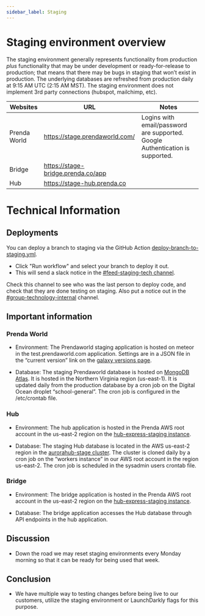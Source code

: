 ```yaml
---
sidebar_label: Staging
---
```


# Staging environment overview

The staging environment generally represents functionality from production *plus* functionality that may be under development or ready-for-release to production; that means that there may be bugs in staging that won’t exist in production. The underlying databases are refreshed from production daily at 9:15 AM UTC (2:15 AM MST). The staging environment does not implement 3rd party connections (hubspot, mailchimp, etc).


| Websites     | URL                            | Notes                              |
| ------------ | ------------------------------ | ---------------------------------- |
| Prenda World | https://stage.prendaworld.com/ | Logins with email/password are supported. Google Authentication is supported. |
| Bridge       | https://stage-bridge.prenda.co/app |  |
| Hub          | https://stage-hub.prenda.co    |      |
  
  
# Technical Information

## Deployments
  
You can deploy a branch to staging via the GitHub Action [deploy-branch-to-staging.yml](https://github.com/prenda-school/prendaworld/actions/workflows/deploy-branch-to-staging.yml).
  - Click "Run workflow" and select your branch to deploy it out.
  - This will send a slack notice in the [#feed-staging-tech channel](https://prenda.slack.com/archives/C04NHS2280J).
  
Check this channel to see who was the last person to deploy code, and check that they are done testing on staging. Also put a notice out in the [#group-technology-internal](https://prenda.slack.com/archives/C03EG9D0YH5) channel.
  
  
## Important information
  
  
### Prenda World

- Environment: The Prendaworld staging application is hosted on meteor in the test.prendaworld.com application.
Settings are in a JSON file in the “current version” link on the [galaxy versions page](https://galaxy.meteor.com/app/test.prendaworld.com/versions).

- Database: The staging Prendaworld database is hosted on [MongoDB Atlas](https://cloud.mongodb.com/v2/5f0fb9d78f81be4c2e6666b4#/clusters/detail/PrendaWorld-Staging). It is hosted in the Northern Virginia region (us-east-1). It is updated daily from the production database by a cron job on the Digital Ocean droplet “school-general”. The cron job is configured in the /etc/crontab file.

### Hub

- Environment: The hub application is hosted in the Prenda AWS root account in the us-east-2 region on the [hub-express-staging instance](https://us-east-2.console.aws.amazon.com/ec2/home?region=us-east-2#InstanceDetails:instanceId=i-0969131949eca059a).

- Database: The staging Hub database is located in the AWS us-east-2 region in the [aurorahub-stage cluster](https://us-east-2.console.aws.amazon.com/rds/home?region=us-east-2#database:id=aurorahub-stage;is-cluster=true). The cluster is cloned daily by a cron job on the “workers instance” in our AWS root account in the region us-east-2. The cron job is scheduled in the sysadmin users crontab file.

### Bridge

- Environment: The bridge application is hosted in the Prenda AWS root account in the us-east-2 region on the [hub-express-staging instance](https://us-east-2.console.aws.amazon.com/ec2/home?region=us-east-2#InstanceDetails:instanceId=i-0969131949eca059a).

- Database: The bridge application accesses the Hub database through API endpoints in the hub application.

  
  

## Discussion

- Down the road we may reset staging environments every Monday morning so that it can be ready for being used that week.

  
  

## Conclusion

- We have multiple way to testing changes before being live to our customers, utilize the staging environment or LaunchDarkly flags for this purpose.

  
  

<!-- ## References -->


<!--
  ,=====================.
  | Prenda Staging - 42/|
  |.-------------------.|
  ||[ _ o     . .  _ ]_||
  |`-------------------'|
  ||                   ||
  |`-------------------'|
  ||                   ||
  |`-------------------'|
  ||                   ||
  |`-----------------_-'|
  ||[=========]| o  (@) |
  |`---------=='/u\ --- |
  |------_--------------|
  | (/) (_)           []|
  |---==--==----------==|
  |||||||||||||||||||||||
  |||||||||||||||||||||||
  |||||||||||||||||||||||
  |||||||||||||||||||||||
  |||||||||||||||||||||||
  |||||||||||||||||||||||
  |||||||||||||||||||||||
  |||||||||||||||||||||||
  |||||||||||||||||||||||
  |||||||||||||||||dxm|||
  |||||||||||||||||||||||
  |=====================|
 .'                     `.
"""""""""""""""""""""""""""
-->
